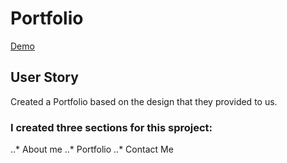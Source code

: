 # Portfolio

[Demo](https://moelak.github.io/portfolio/)

## User Story 
Created a Portfolio based on the design that they provided to us.

### I created three sections for this sproject:

..* About me
..* Portfolio
..* Contact Me

